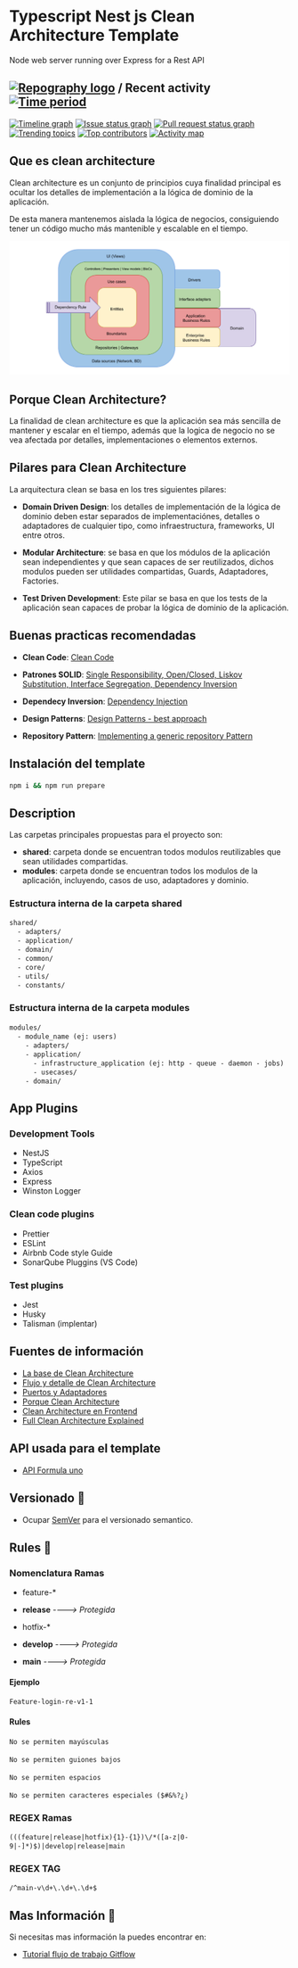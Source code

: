 # Typescript Nest js Clean Architecture Template

Node web server running over Express for a Rest API


## [![Repography logo](https://images.repography.com/logo.svg)](https://repography.com) / Recent activity [![Time period](https://images.repography.com/51691792/jovicon/nestjs-clean-architecture-event-driven-template/recent-activity/KZWYrbxoHDfbz6c0ZN2T5hESuNbpkMbbdVeF9U0B2ck/eGfBR628vaP1dbiC0egJij8VZmydu8mzyxQQwoSrCBE_badge.svg)](https://repography.com)
[![Timeline graph](https://images.repography.com/51691792/jovicon/nestjs-clean-architecture-event-driven-template/recent-activity/KZWYrbxoHDfbz6c0ZN2T5hESuNbpkMbbdVeF9U0B2ck/eGfBR628vaP1dbiC0egJij8VZmydu8mzyxQQwoSrCBE_timeline.svg)](https://github.com/jovicon/nestjs-clean-architecture-event-driven-template/commits)
[![Issue status graph](https://images.repography.com/51691792/jovicon/nestjs-clean-architecture-event-driven-template/recent-activity/KZWYrbxoHDfbz6c0ZN2T5hESuNbpkMbbdVeF9U0B2ck/eGfBR628vaP1dbiC0egJij8VZmydu8mzyxQQwoSrCBE_issues.svg)](https://github.com/jovicon/nestjs-clean-architecture-event-driven-template/issues)
[![Pull request status graph](https://images.repography.com/51691792/jovicon/nestjs-clean-architecture-event-driven-template/recent-activity/KZWYrbxoHDfbz6c0ZN2T5hESuNbpkMbbdVeF9U0B2ck/eGfBR628vaP1dbiC0egJij8VZmydu8mzyxQQwoSrCBE_prs.svg)](https://github.com/jovicon/nestjs-clean-architecture-event-driven-template/pulls)
[![Trending topics](https://images.repography.com/51691792/jovicon/nestjs-clean-architecture-event-driven-template/recent-activity/KZWYrbxoHDfbz6c0ZN2T5hESuNbpkMbbdVeF9U0B2ck/eGfBR628vaP1dbiC0egJij8VZmydu8mzyxQQwoSrCBE_words.svg)](https://github.com/jovicon/nestjs-clean-architecture-event-driven-template/commits)
[![Top contributors](https://images.repography.com/51691792/jovicon/nestjs-clean-architecture-event-driven-template/recent-activity/KZWYrbxoHDfbz6c0ZN2T5hESuNbpkMbbdVeF9U0B2ck/eGfBR628vaP1dbiC0egJij8VZmydu8mzyxQQwoSrCBE_users.svg)](https://github.com/jovicon/nestjs-clean-architecture-event-driven-template/graphs/contributors)
[![Activity map](https://images.repography.com/51691792/jovicon/nestjs-clean-architecture-event-driven-template/recent-activity/KZWYrbxoHDfbz6c0ZN2T5hESuNbpkMbbdVeF9U0B2ck/eGfBR628vaP1dbiC0egJij8VZmydu8mzyxQQwoSrCBE_map.svg)](https://github.com/jovicon/nestjs-clean-architecture-event-driven-template/commits)



## Que es clean architecture

Clean architecture es un conjunto de principios cuya finalidad principal es ocultar los detalles de implementación a la lógica de dominio de la aplicación.

De esta manera mantenemos aislada la lógica de negocios, consiguiendo tener un código mucho más mantenible y escalable en el tiempo.

![Clean Architecture basic diagram](/docs/assets/clean-architecture.png "Clean Architecture diagram")

## Porque Clean Architecture?

La finalidad de clean architecture es que la aplicación sea más sencilla de mantener y escalar en el tiempo, además que la logica de negocio no se vea afectada por detalles, implementaciones o elementos externos.

## Pilares para Clean Architecture

La arquitectura clean se basa en los tres siguientes pilares:

- **Domain Driven Design**: los detalles de implementación de la lógica de dominio deben estar separados de implementaciónes, detalles o adaptadores de cualquier tipo, como infraestructura, frameworks, UI entre otros.

- **Modular Architecture**: se basa en que los módulos de la aplicación sean independientes y que sean capaces de ser reutilizados, dichos modulos pueden ser utilidades compartidas, Guards, Adaptadores, Factories.

- **Test Driven Development**: Este pilar se basa en que los tests de la aplicación sean capaces de probar la lógica de dominio de la aplicación.

## Buenas practicas recomendadas

- **Clean Code**: [Clean Code](https://www.freecodecamp.org/news/clean-coding-for-beginners/)

- **Patrones SOLID**: [Single Responsibility, Open/Closed, Liskov Substitution, Interface Segregation, Dependency Inversion](https://www.freecodecamp.org/news/solid-principles-explained-in-plain-english/)

- **Dependecy Inversion**: [Dependency Injection](https://www.freecodecamp.org/news/a-quick-intro-to-dependency-injection-what-it-is-and-when-to-use-it-7578c84fa88f/)

- **Design Patterns**: [Design Patterns - best approach](https://refactoring.guru/es/design-patterns)

- **Repository Pattern**: [Implementing a generic repository Pattern](https://betterprogramming.pub/implementing-a-generic-repository-pattern-using-nestjs-fb4db1b61cce)

## Instalación del template

```bash
npm i && npm run prepare
```

## Description

Las carpetas principales propuestas para el proyecto son:

- **shared**: carpeta donde se encuentran todos modulos reutilizables que sean utilidades compartidas.
- **modules**: carpeta donde se encuentran todos los modulos de la aplicación, incluyendo, casos de uso, adaptadores y dominio.

### Estructura interna de la carpeta shared

```bin
shared/
  - adapters/
  - application/
  - domain/
  - common/
  - core/
  - utils/
  - constants/
```

### Estructura interna de la carpeta modules

```bin
modules/
  - module_name (ej: users)
    - adapters/
    - application/
      - infrastructure_application (ej: http - queue - daemon - jobs)
      - usecases/
    - domain/
```

## App Plugins

### Development Tools

- NestJS
- TypeScript
- Axios
- Express
- Winston Logger

### Clean code plugins

- Prettier
- ESLint
- Airbnb Code style Guide
- SonarQube Pluggins (VS Code)

### Test plugins

- Jest
- Husky
- Talisman (implentar)

## Fuentes de información

- [La base de Clean Architecture](https://blog.cleancoder.com/uncle-bob/2012/08/13/the-clean-architecture.html)
- [Flujo y detalle de Clean Architecture](https://herbertograca.com/2017/11/16/explicit-architecture-01-ddd-hexagonal-onion-clean-cqrs-how-i-put-it-all-together)
- [Puertos y Adaptadores](https://herbertograca.com/2017/09/14/ports-adapters-architecture/)
- [Porque Clean Architecture](https://xurxodev.com/por-que-utilizo-clean-architecture-en-mis-proyectos/)
- [Clean Architecture en Frontend](https://dev.to/bespoyasov/clean-architecture-on-frontend-4311)
- [Full Clean Architecture Explained](https://docs.google.com/drawings/d/1E_hx5B4czRVFVhGJbrbPDlb_JFxJC8fYB86OMzZuAhg/edit)

## API usada para el template

- [API Formula uno](http://ergast.com/mrd/methods/seasons/)

## Versionado 📌

- Ocupar [SemVer](http://semver.org/) para el versionado semantico.

## Rules 📢

### Nomenclatura Ramas

- feature-\*

- **release** _----> Protegida_

- hotfix-\*

- **develop** _----> Protegida_

- **main** _----> Protegida_

#### Ejemplo

```bin
Feature-login-re-v1-1
```

#### Rules

```bin
No se permiten mayúsculas

No se permiten guiones bajos

No se permiten espacios

No se permiten caracteres especiales ($#&%?¿)
```

### REGEX Ramas

```bin
(((feature|release|hotfix){1}-{1})\/*([a-z|0-9|-]*)$)|develop|release|main
```

### REGEX TAG

```bin
/^main-v\d+\.\d+\.\d+$
```

## Mas Información 📖

Si necesitas mas información la puedes encontrar en:

- [Tutorial flujo de trabajo Gitflow](https://www.atlassian.com/es/git/tutorials/comparing-workflows/gitflow-workflow)
